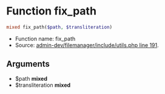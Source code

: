Function fix_path
===========================





```php
mixed fix_path($path, $transliteration)
```

* Function name: fix_path
* Source: [admin-dev/filemanager/include/utils.php line 191](https://github.com/PrestaShop/PrestaShop/blob/1.6.0.13/admin-dev/filemanager/include/utils.php#L191).

Arguments
---------

* $path **mixed**
* $transliteration **mixed**

